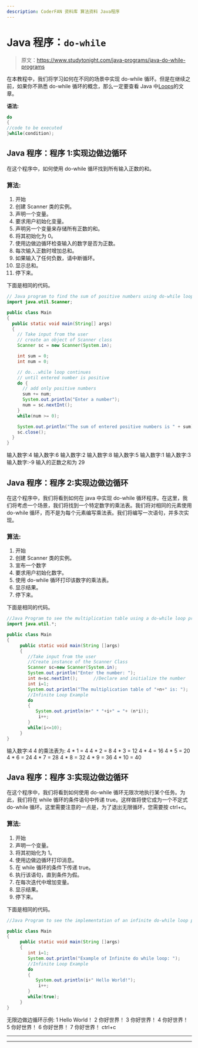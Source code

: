 ```yaml
---
description: CoderFAN 资料库 算法资料 Java程序
---
```


# Java 程序：`do-while`

> 原文：<https://www.studytonight.com/java-programs/java-do-while-programs>

在本教程中，我们将学习如何在不同的场景中实现 do-while 循环。但是在继续之前，如果你不熟悉 do-while 循环的概念，那么一定要查看 Java 中[Loops](https://www.studytonight.com/java/loops-in-java.php)的文章。

**语法:**

```java
do
{  
//code to be executed  
}while(condition); 
```

## Java 程序：程序 1:实现边做边循环

在这个程序中，如何使用 do-while 循环找到所有输入正数的和。

### 算法:

1.  开始
2.  创建 Scanner 类的实例。
3.  声明一个变量。
4.  要求用户初始化变量。
5.  声明另一个变量来存储所有正数的和。
6.  将其初始化为 0。
7.  使用边做边循环检查输入的数字是否为正数。
8.  每次输入正数时增加总和。
9.  如果输入了任何负数，请中断循环。
10.  显示总和。
11.  停下来。

下面是相同的代码。

```java
// Java program to find the sum of positive numbers using do-while loop
import java.util.Scanner;

public class Main 
{
  public static void main(String[] args) 
  {
    // Take input from the user
    // create an object of Scanner class
    Scanner sc = new Scanner(System.in);

    int sum = 0;
    int num = 0;

    // do...while loop continues 
    // until entered number is positive
    do {
      // add only positive numbers
      sum += num;
      System.out.println("Enter a number");
      num = sc.nextInt();
    } 
    while(num >= 0); 

    System.out.println("The sum of entered positive numbers is " + sum);
    sc.close();
  }
}
```

输入数字:4
输入数字:6
输入数字:2
输入数字:8
输入数字:5
输入数字:1
输入数字:3
输入数字:-9
输入的正数之和为 29

## Java 程序：程序 2:实现边做边循环

在这个程序中，我们将看到如何在 java 中实现 do-while 循环程序。在这里，我们将考虑一个场景，我们将找到一个特定数字的乘法表。我们将对相同的元素使用 do-while 循环，而不是为每个元素编写乘法表。我们将编写一次语句，并多次实现。

### 算法:

1.  开始
2.  创建 Scanner 类的实例。
3.  宣布一个数字
4.  要求用户初始化数字。
5.  使用 do-while 循环打印该数字的乘法表。
6.  显示结果。
7.  停下来。

下面是相同的代码。

```java
//Java Program to see the multiplication table using a do-while loop program
import java.util.*;

public class Main
{
     public static void main(String []args)
     {
        //Take input from the user
        //Create instance of the Scanner Class
        Scanner sc=new Scanner(System.in); 
        System.out.println("Enter the number: ");
        int n=sc.nextInt();      //Declare and initialize the number
        int i=1;
        System.out.println("The multiplication table of "+n+" is: ");
        //Infinite Loop Example      
        do
        {
           System.out.println(n+" * "+i+" = "+ (n*i));
            i++;
        }
        while(i<=10);
     }
}
```

输入数字:4
4 的乘法表为:
4 * 1 = 4
4 * 2 = 8
4 * 3 = 12
4 * 4 = 16
4 * 5 = 20
4 * 6 = 24
4 * 7 = 28
4 * 8 = 32
4 * 9 = 36
4 * 10 = 40

## Java 程序：程序 3:实现边做边循环

在这个程序中，我们将看到如何使用 do-while 循环无限次地执行某个任务。为此，我们将在 while 循环的条件语句中传递 true。这样做将使它成为一个不定式 do-while 循环。这里需要注意的一点是，为了退出无限循环，您需要按 ctrl+c。

### 算法:

1.  开始
2.  声明一个变量。
3.  将其初始化为 1。
4.  使用边做边循环打印消息。
5.  在 while 循环的条件下传递 true。
6.  执行该语句，直到条件为假。
7.  在每次迭代中增加变量。
8.  显示结果。
9.  停下来。

下面是相同的代码。

```java
//Java Program to see the implementation of an infinite do-while loop program

public class Main
{
     public static void main(String []args)
     {
        int i=1;
        System.out.println("Example of Infinite do while loop: ");
        //Infinite Loop Example      
        do
        {
           System.out.println(i+" Hello World!");
            i++;
        }
        while(true);
     }
}
```

无限边做边循环示例:
1 Hello World！
2 你好世界！
3 你好世界！
4 你好世界！
5 你好世界！
6 你好世界！
7 你好世界！
ctrl+c

* * *

* * *